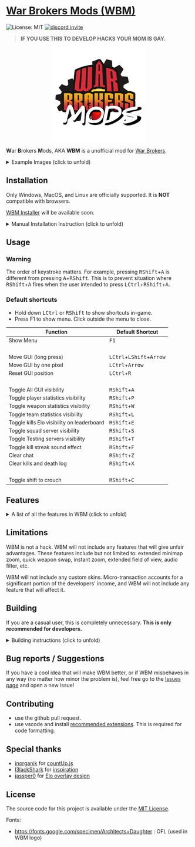 # [War Brokers Mods (WBM)](https://github.com/War-Brokers-Mods/WBM)

![License: MIT](https://img.shields.io/github/license/War-Brokers-Mods/WBM?style=flat-square&color=blue)
[![discord invite](https://img.shields.io/badge/Discord-5865F2?style=flat-square&logo=discord&logoColor=white)](https://discord.gg/aQqamSCUcS)

> **IF YOU USE THIS TO DEVELOP HACKS YOUR MOM IS GAY.**

<p align="center">
  <img src="images/WBM.png" alt="WBM logo"/>
</p>

**W**ar **B**rokers **M**ods, AKA **WBM** is a unofficial mod for [War Brokers](https://store.steampowered.com/app/750470).<br />

<details>
<summary>Example Images (click to unfold)</summary>

![Example 1](./images/example1.png)

![Example 2](./images/example2.png)

</details>

## Installation

Only Windows, MacOS, and Linux are officially supported. It is **NOT** compatible with browsers.

[WBM Installer](https://github.com/War-Brokers-Mods/WBM-installer) will be available soon.

<details>
<summary>Manual Installation Instruction (click to unfold)</summary>

### 1. Install BepInEx

1.  Download the latest version of BepInEx **version 5** from [here](https://github.com/BepInEx/BepInEx/releases). It is important that you download the right version.

    |      Platform | Filename                      |
    | ------------: | :---------------------------- |
    | Linux & MacOS | BepInEx\_**unix_5**.Y.Z.W.zip |
    |       Windows | BepInEx\_**x86_5**.Y.Z.W.zip  |

2.  Extract (Unzip) the content**S** to where the game is installed.

    How to find game location:<br />
    ![how to find game location](./images/local_files.png)

    The folder structure should look like this after unzipping the file:

    ```
    WarBrokers/
    ├── BepInEx/
    │   ├── core/
    │   └── other files...
    └── other files...
    ```

3.  **If you are using Linux or MacOS**, you must also perform the following setup:

    1. make `run_bepinex.sh` executable: `chmod u+x run_bepinex.sh`
    2. Add launch option

       where to find game properties:<br />
       ![where to find game properties](images/properties.png)

       **If you're using linux**, set the launch option to:

       ```bash
       ./run_bepinex.sh %command%
       ```

       **If you're using Mac**, open a terminal in the game folder and run

       ```bash
       pwd
       ```

       This will print the full path to the game folder. Copy it, then set the launch option to:

       ```bash
       "PWD_RESULT_HERE/run_bepinex.sh" %command%
       ```

4.  **RUN THE GAME AT LEAST ONCE** to generate the plugins folder as well as other necessary files.

### 2. Install WBM

1. [Download](https://github.com/War-Brokers-Mods/WBM/releases/latest) the latest version of WBM. (`WBM.zip` file)
2. Unzip it in the `<Game folder>/BepInEx/plugins` folder.

   The folder structure should look like this after unzipping the file:

   ```
   WarBrokers/
   ├── BepInEx/
   │   ├── plugins/
   │   │   └── WBM
   │   │       ├── assets/
   │   │       ├── other files...
   │   │       └── WBM.dll
   │   ├── core/
   │   └── other files...
   └── other files...
   ```

### 3. Set up OBS (optional)

1. [Download](https://github.com/War-Brokers-Mods/WBM-Overlays/archive/refs/heads/master.zip) the overlays and Unzip it anywhere. (Source code can be found [here](https://github.com/War-Brokers-Mods/WBM-Overlays))
2. Create a new browser source in OBS studio.

   ![OBS source](./images/obs_source.png)

3. Check the `Local file` checkbox and use a `.html` file of the overlay you want to use. Width and height of the overlays can be found [here](#obs-overlays).

   ![OBS source property](./images/obs_source_props.png)

### Updating

Simply go through the installation process again and replace existing files. You don't have to reinstall BepInEx to reinstall WBM.

</details>

## Usage

### Warning

The order of keystroke matters.
For example, pressing <kbd>RShift</kbd>+<kbd>A</kbd> is different from pressing <kbd>A</kbd>+<kbd>RShift</kbd>. This is to prevent situation where <kbd>RShift</kbd>+<kbd>A</kbd> fires when the user intended to press <kbd>LCtrl</kbd>+<kbd>RShift</kbd>+<kbd>A</kbd>.

### Default shortcuts

- Hold down <kbd>LCtrl</kbd> or <kbd>RShift</kbd> to show shortcuts in-game.
- Press F1 to show menu. Click outside the menu to close.

| Function                                   | Default Shortcut                                    |
| ------------------------------------------ | --------------------------------------------------- |
| Show Menu                                  | <kbd>F1</kbd>                                       |
| <br />                                     |                                                     |
| Move GUI (long press)                      | <kbd>LCtrl</kbd>+<kbd>LShift</kbd>+<kbd>Arrow</kbd> |
| Move GUI by one pixel                      | <kbd>LCtrl</kbd>+<kbd>Arrow</kbd>                   |
| Reset GUI position                         | <kbd>LCtrl</kbd>+<kbd>R</kbd>                       |
| <br />                                     |                                                     |
| Toggle All GUI visibility                  | <kbd>RShift</kbd>+<kbd>A</kbd>                      |
| Toggle player statistics visibility        | <kbd>RShift</kbd>+<kbd>P</kbd>                      |
| Toggle weapon statistics visibility        | <kbd>RShift</kbd>+<kbd>W</kbd>                      |
| Toggle team statistics visibility          | <kbd>RShift</kbd>+<kbd>L</kbd>                      |
| Toggle kills Elo visibility on leaderboard | <kbd>RShift</kbd>+<kbd>E</kbd>                      |
| Toggle squad server visibility             | <kbd>RShift</kbd>+<kbd>S</kbd>                      |
| Toggle Testing servers visibility          | <kbd>RShift</kbd>+<kbd>T</kbd>                      |
| Toggle kill streak sound effect            | <kbd>RShift</kbd>+<kbd>F</kbd>                      |
| Clear chat                                 | <kbd>RShift</kbd>+<kbd>Z</kbd>                      |
| Clear kills and death log                  | <kbd>RShift</kbd>+<kbd>X</kbd>                      |
| <br />                                     |                                                     |
| Toggle shift to crouch                     | <kbd>RShift</kbd>+<kbd>C</kbd>                      |

## Features

<details>
<summary>A list of all the features in WBM (click to unfold)</summary>

- in-game menu
- custom shortcut keys
- clear chat
- clear game messages (kills, deaths, missile launch, bomb diffuse, etc.)
- Extended fps limit (5\~240 => disabled\~1000) (may be buggy)

### in-game overlays

- Leaderboard

  - kills Elo for each player

- Player statistics

  - KDR
  - kills Elo
  - kills Elo earned/lost
  - games Elo
  - games Elo earned/lost
  - total damage dealt
  - longest kill
  - points earned
  - headshot count
  - kill streak

- Weapon statistics

  - fire timer
  - reload timer
  - cooldown timer
  - bullet speed
  - current zoom

- Team statistics

  - in-game nick
  - kdr
  - points earned
  - damage dealt
  - total damage dealt
  - total deaths
  - total kills

### Controls

- Shift to crouch

### Sound effects

- 10 kill streak: ["rampage"](./assets/audio/rampage.wav)
- 20 kill streak: ["killing spree"](<./assets/audio/killing spree.wav>)
- 30 kill streak: ["unstoppable"](./assets/audio/unstoppable.wav)
- 50 kill streak: ["godlike"](./assets/audio/godlike.wav)
- 69 kill streak: ["nice"](./assets/audio/nice.wav)

### OBS overlays

- kills and games Elo (size: 355x140)

![Elo overlay](./images/elo.png)

### Etc

- kill streak sound effect
- Quickly change settings with keyboard shortcuts

</details>

## Limitations

WBM is not a hack.
WBM will not include any features that will give unfair advantages.
These features include but not limited to:
extended minimap zoom, quick weapon swap, instant zoom, extended field of view, audio filter, etc.

WBM will not include any custom skins.
Micro-transaction accounts for a significant portion of the developers' income,
and WBM will not include any feature that will affect it.

## Building

If you are a casual user, this is completely unnecessary.
**This is only recommended for developers.**

<details>
   <summary>Building instructions (click to unfold)</summary>

> Assumes that working directory is project root.

1. Install .NET sdk.
2. Clone this repository.
3. Copy all DLL files from `<WB install path>/war_brokers_Data/Managed/` and `<WB install path>/BepInEx/core` to `WBM/dll/`. Create directory if it does not exist.
4. Download [BepInEx configuration manager v16](https://github.com/BepInEx/BepInEx.ConfigurationManager/releases) and put the dll file in `WBM/dll` directory. Other file(s) in the zip file can be deleted.
5. Create `scripts/config.sh`.

   ```bash
   #!/bin/bash

   WB_PLUGINS_DIR="<PATH_TO_PLUGINS_DIRECTORY_HERE>"
   ```

6. Now you can run the scripts.

   - `scripts/debug.sh`: Build WBM in debug mode and copy the files to the plugins directory.
   - `scripts/release.sh`: Create a zip file that can be uploaded in the gh release section.

</details>

## Bug reports / Suggestions

If you have a cool idea that will make WBM better, or if WBM misbehaves in any way (no matter how minor the problem is), feel free go to the [Issues page](https://github.com/War-Brokers-Mods/WBM/issues) and open a new issue!

## Contributing

- use the github pull request.
- use vscode and install [recommended extensions](.vscode/extensions.json). This is required for code formatting.

## Special thanks

- [inorganik](https://github.com/inorganik) for [countUp.js](https://github.com/inorganik/countUp.js)
- [l3lackShark](https://github.com/l3lackShark) for [inspiration](https://github.com/l3lackShark/gosumemory)
- [jassper0](https://github.com/jassper0) for [Elo overlay design](https://github.com/l3lackShark/static/tree/master/Simplistic)

## License

The source code for this project is available under the [MIT License](https://opensource.org/licenses/MIT).

Fonts:

- https://fonts.google.com/specimen/Architects+Daughter : OFL (used in WBM logo)
